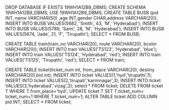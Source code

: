 DROP DATABASE IF EXISTS 19WH1A12B9_DBMS;
CREATE SCHEMA 19WH1A12B9_DBMS;
USE 19WH1A12B9_DBMS;
CREATE TABLE BUSB (pid INT, name VARCHAR(50) ,age INT,gender CHAR,address VARCHAR(20));
INSERT INTO BUSB VALUES(5682, 'Smith', 43, 'M', 'Hyderabad');
INSERT INTO BUSB VALUES(5789, 'Sami', 28, 'M', 'Hyderabad');
INSERT INTO BUSB VALUES(5674, 'Jade', 21, 'F', 'Tirupathi');
SELECT * FROM BUSB;


CREATE TABLE train(train_no VARCHAR(20), route VARCHAR(20), bcolor VARCHAR(20));
INSERT INTO train VALUES('TS123', 'Hyderabad', 'blue');
INSERT INTO train VALUES('TS124', 'Hyderabad', 'red');
INSERT INTO train VALUES('TS125', 'Tirupathi', 'red');
SELECT * FROM train;

CREATE TABLE ticket(ticket_num int, from_place VARCHAR(20), destiny VARCHAR(20),bid int);
INSERT INTO ticket VALUES(1,'hyd','tirupathi',1);
INSERT INTO ticket VALUES(2,'tirupati','karimnagar',3);
INSERT INTO ticket VALUES(3,'hyderabad','vizag',2);
select * FROM ticket;
DELETE FROM ticket T WHERE T.from_place='hyd'; 
UPDATE ticket T SET T.ticket_num= ticket_num+1 WHERE T.ticket_num=1;
ALTER TABLE ticket ADD COLUMN pid INT;
SELECT * FROM ticket;


